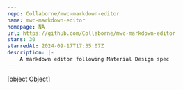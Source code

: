 ```yaml
---
repo: Collaborne/mwc-markdown-editor
name: mwc-markdown-editor
homepage: NA
url: https://github.com/Collaborne/mwc-markdown-editor
stars: 30
starredAt: 2024-09-17T17:35:07Z
description: |-
    A markdown editor following Material Design spec
---
```


[object Object]
